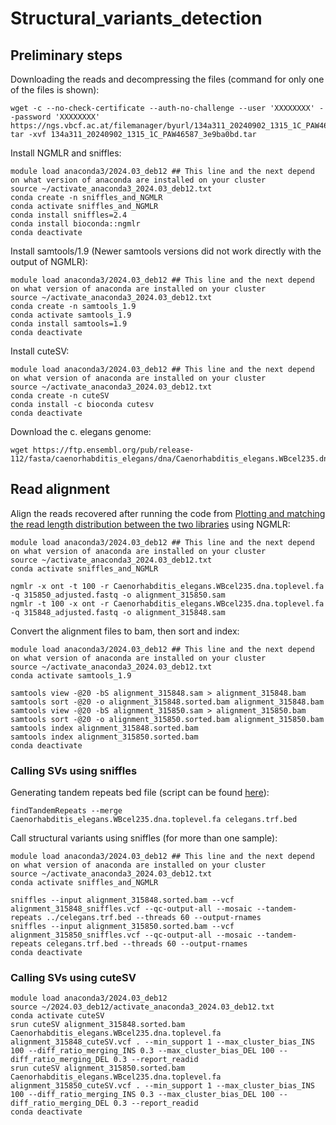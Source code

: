 # Structural_variants_detection
## Preliminary steps
Downloading the reads and decompressing the files (command for only one of the files is shown):
```
wget -c --no-check-certificate --auth-no-challenge --user 'XXXXXXXX' --password 'XXXXXXXX' https://ngs.vbcf.ac.at/filemanager/byurl/134a311_20240902_1315_1C_PAW46587_3e9ba0bd.tar
tar -xvf 134a311_20240902_1315_1C_PAW46587_3e9ba0bd.tar

```
Install NGMLR and sniffles:
```
module load anaconda3/2024.03_deb12 ## This line and the next depend on what version of anaconda are installed on your cluster
source ~/activate_anaconda3_2024.03_deb12.txt
conda create -n sniffles_and_NGMLR
conda activate sniffles_and_NGMLR
conda install sniffles=2.4
conda install bioconda::ngmlr
conda deactivate
```
Install samtools/1.9 (Newer samtools versions did not work directly with the output of NGMLR):
```
module load anaconda3/2024.03_deb12 ## This line and the next depend on what version of anaconda are installed on your cluster
source ~/activate_anaconda3_2024.03_deb12.txt
conda create -n samtools_1.9
conda activate samtools_1.9
conda install samtools=1.9
conda deactivate
```
Install cuteSV:
```
module load anaconda3/2024.03_deb12 ## This line and the next depend on what version of anaconda are installed on your cluster
source ~/activate_anaconda3_2024.03_deb12.txt
conda create -n cuteSV
conda install -c bioconda cutesv
conda deactivate
```
Download the c. elegans genome:
```
wget https://ftp.ensembl.org/pub/release-112/fasta/caenorhabditis_elegans/dna/Caenorhabditis_elegans.WBcel235.dna.toplevel.fa.gz
```
## Read alignment

Align the reads recovered after running the code from [Plotting and matching the read length distribution between the two libraries](https://github.com/Melkrewi/Structural_variants_detection/blob/1222ffcdc91b8e14f6de96e2c38bd0ecc455e7be/match_read_length_distribution.md) using NGMLR:
```
module load anaconda3/2024.03_deb12 ## This line and the next depend on what version of anaconda are installed on your cluster
source ~/activate_anaconda3_2024.03_deb12.txt
conda activate sniffles_and_NGMLR

ngmlr -x ont -t 100 -r Caenorhabditis_elegans.WBcel235.dna.toplevel.fa -q 315850_adjusted.fastq -o alignment_315850.sam
ngmlr -t 100 -x ont -r Caenorhabditis_elegans.WBcel235.dna.toplevel.fa -q 315848_adjusted.fastq -o alignment_315848.sam
```
Convert the alignment files to bam, then sort and index:
```
module load anaconda3/2024.03_deb12 ## This line and the next depend on what version of anaconda are installed on your cluster
source ~/activate_anaconda3_2024.03_deb12.txt
conda activate samtools_1.9

samtools view -@20 -bS alignment_315848.sam > alignment_315848.bam
samtools sort -@20 -o alignment_315848.sorted.bam alignment_315848.bam
samtools view -@20 -bS alignment_315850.sam > alignment_315850.bam
samtools sort -@20 -o alignment_315850.sorted.bam alignment_315850.bam
samtools index alignment_315848.sorted.bam
samtools index alignment_315850.sorted.bam
conda deactivate
```

### Calling SVs using sniffles
Generating tandem repeats bed file (script can be found [here](https://github.com/PacificBiosciences/pbsv/tree/master/annotations)):
```
findTandemRepeats --merge Caenorhabditis_elegans.WBcel235.dna.toplevel.fa celegans.trf.bed
```
Call structural variants using sniffles (for more than one sample):
```
module load anaconda3/2024.03_deb12 ## This line and the next depend on what version of anaconda are installed on your cluster
source ~/activate_anaconda3_2024.03_deb12.txt
conda activate sniffles_and_NGMLR

sniffles --input alignment_315848.sorted.bam --vcf alignment_315848_sniffles.vcf --qc-output-all --mosaic --tandem-repeats ../celegans.trf.bed --threads 60 --output-rnames
sniffles --input alignment_315850.sorted.bam --vcf alignment_315850_sniffles.vcf --qc-output-all --mosaic --tandem-repeats celegans.trf.bed --threads 60 --output-rnames
conda deactivate
```
### Calling SVs using cuteSV
```
module load anaconda3/2024.03_deb12
source ~/2024.03_deb12/activate_anaconda3_2024.03_deb12.txt
conda activate cuteSV
srun cuteSV alignment_315848.sorted.bam Caenorhabditis_elegans.WBcel235.dna.toplevel.fa alignment_315848_cuteSV.vcf . --min_support 1 --max_cluster_bias_INS 100 --diff_ratio_merging_INS 0.3 --max_cluster_bias_DEL 100 --diff_ratio_merging_DEL 0.3 --report_readid
srun cuteSV alignment_315850.sorted.bam Caenorhabditis_elegans.WBcel235.dna.toplevel.fa alignment_315850_cuteSV.vcf . --min_support 1 --max_cluster_bias_INS 100 --diff_ratio_merging_INS 0.3 --max_cluster_bias_DEL 100 --diff_ratio_merging_DEL 0.3 --report_readid 
conda deactivate
```
